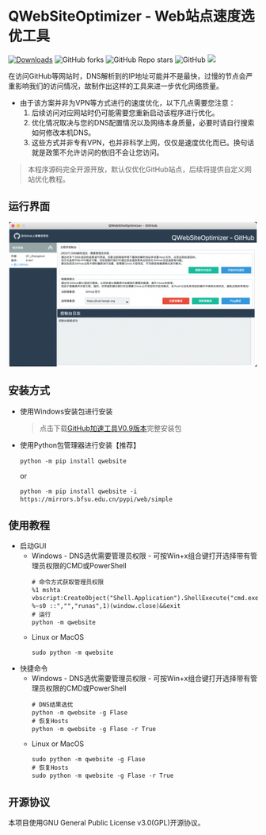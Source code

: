 # QWebSiteOptimizer - Web站点速度选优工具
[![Downloads](https://static.pepy.tech/personalized-badge/qwebsite?period=total&units=international_system&left_color=grey&right_color=orange&left_text=Pypi%20User)](https://pepy.tech/project/qwebsite)
![GitHub forks](https://img.shields.io/github/forks/QPT-Family/QWebSiteOptimizer)
![GitHub Repo stars](https://img.shields.io/github/stars/QPT-Family/QWebSiteOptimizer)
![GitHub](https://img.shields.io/github/license/QPT-Family/QWebSiteOptimizer)
![](https://img.shields.io/badge/支持系统-Win/Linux/MAC-9cf)
  
在访问GitHub等网站时，DNS解析到的IP地址可能并不是最快，过慢的节点会严重影响我们的访问情况，故制作出这样的工具来进一步优化网络质量。  

* 由于该方案并非为VPN等方式进行的速度优化，以下几点需要您注意：
  1. 后续访问对应网站时仍可能需要您重新启动该程序进行优化。
  2. 优化情况取决与您的DNS配置情况以及网络本身质量，必要时请自行搜索如何修改本机DNS。
  3. 这些方式并非专有VPN，也并非科学上网，仅仅是速度优化而已。换句话就是政策不允许访问的依旧不会让您访问。

> 本程序源码完全开源开放，默认仅优化GitHub站点，后续将提供自定义网站优化教程。

## 运行界面
<div align="center">
<img src="ext/RUN.png" width="500px"></img>
</div>


## 安装方式
* 使用Windows安装包进行安装  
  > 点击下载[GitHub加速工具V0.9版本](https://bj.bcebos.com/v1/ai-studio-online/0fbc4cfccb3f42139bfd98bf976298d5c64664bd1981442081d8177a8609d24a?responseContentDisposition=attachment%3B%20filename%3DGitHub%E5%8A%A0%E9%80%9F%E5%B7%A5%E5%85%B7V0.9.zip)完整安装包

* 使用Python包管理器进行安装【推荐】  
  ```shell
  python -m pip install qwebsite
  ```
  or
  ```shell
  python -m pip install qwebsite -i https://mirrors.bfsu.edu.cn/pypi/web/simple
  ```
## 使用教程

* 启动GUI  
  * Windows - DNS选优需要管理员权限 - 可按Win+x组合键打开选择带有管理员权限的CMD或PowerShell  
    ```shell
    # 命令方式获取管理员权限
    %1 mshta vbscript:CreateObject("Shell.Application").ShellExecute("cmd.exe","/c %~s0 ::","","runas",1)(window.close)&&exit
    # 运行
    python -m qwebsite
    ```
  * Linux or MacOS  
    ```
    sudo python -m qwebsite
    ```
* 快捷命令  
  * Windows - DNS选优需要管理员权限 - 可按Win+x组合键打开选择带有管理员权限的CMD或PowerShell  
    ```shell
    # DNS结果选优
    python -m qwebsite -g Flase
    # 恢复Hosts
    python -m qwebsite -g Flase -r True
    ```
  * Linux or MacOS  
    ```shell
    sudo python -m qwebsite -g Flase
    # 恢复Hosts
    sudo python -m qwebsite -g Flase -r True
    ```

## 开源协议
本项目使用GNU General Public License v3.0(GPL)开源协议。
